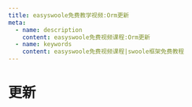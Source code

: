 ```yaml
---
title: easyswoole免费教学视频:Orm更新
meta:
  - name: description
    content: easyswoole免费视频课程:Orm更新
  - name: keywords
    content: easyswoole免费视频课程|swoole框架免费教程
---
```

# 更新
<script type="text/javascript" src="/Js/Ckplayer/ckplayer.js"></script>
<div class="video" style="width: 50rem;height: 30rem;"></div>
<script type="text/javascript">
    var videoObject = {
    		container: '.video',
    		variable: 'player',
    		video:'http://video-oss.easyswoole.com/es-orm/7.%E6%9B%B4%E6%96%B0.mp4'
    	};
    var player=new ckplayer(videoObject);
</script>
